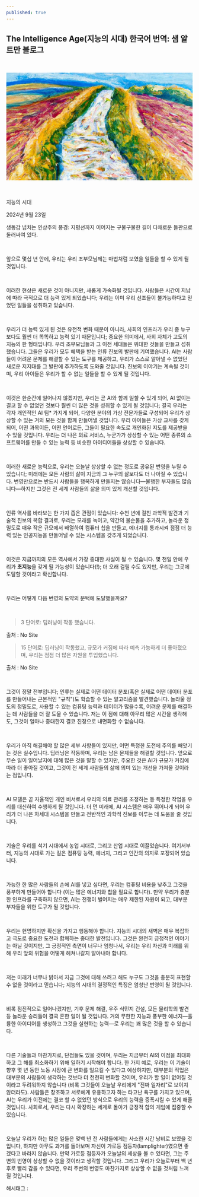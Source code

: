 ```yaml
---
published: true
---
```

## The Intelligence Age(지능의 시대) 한국어 번역: 샘 알트만 블로그

​

![0](/assets/img/223595338081/0.png)

​

지능의 시대

2024년 9월 23일  

생동감 넘치는 인상주의 풍경: 지평선까지 이어지는 구불구불한 길이 다채로운 들판으로 둘러싸여 있다.

​

앞으로 몇십 년 안에, 우리는 우리 조부모님께는 마법처럼 보였을 일들을 할 수 있게 될 것입니다.

​

이러한 현상은 새로운 것이 아니지만, 새롭게 가속화될 것입니다. 사람들은 시간이 지남에 따라 극적으로 더 능력 있게 되었습니다; 우리는 이미 우리 선조들이 불가능하다고 믿었던 일들을 성취하고 있습니다.

​

우리가 더 능력 있게 된 것은 유전적 변화 때문이 아니라, 사회의 인프라가 우리 중 누구보다도 훨씬 더 똑똑하고 능력 있기 때문입니다; 중요한 의미에서, 사회 자체가 고도의 지능의 한 형태입니다. 우리 조부모님들과 그 이전 세대들은 위대한 것들을 만들고 성취했습니다. 그들은 우리가 모두 혜택을 받는 인류 진보의 발판에 기여했습니다. AI는 사람들이 어려운 문제를 해결할 수 있는 도구를 제공하고, 우리가 스스로 알아낼 수 없었던 새로운 지지대를 그 발판에 추가하도록 도와줄 것입니다. 진보의 이야기는 계속될 것이며, 우리 아이들은 우리가 할 수 없는 일들을 할 수 있게 될 것입니다.

​

이것은 한순간에 일어나지 않겠지만, 우리는 곧 AI와 함께 일할 수 있게 되어, AI 없이는 결코 할 수 없었던 것보다 훨씬 더 많은 것을 성취할 수 있게 될 것입니다; 결국 우리는 각자 개인적인 AI 팀* 가지게 되어, 다양한 분야의 가상 전문가들로 구성되어 우리가 상상할 수 있는 거의 모든 것을 함께 만들어낼 것입니다. 우리 아이들은 가상 교사를 갖게 되어, 어떤 과목이든, 어떤 언어로든, 그들이 필요한 속도로 개인화된 지도를 제공받을 수 있을 것입니다. 우리는 더 나은 의료 서비스, 누군가가 상상할 수 있는 어떤 종류의 소프트웨어를 만들 수 있는 능력 등 비슷한 아이디어들을 상상할 수 있습니다.

​

이러한 새로운 능력으로, 우리는 오늘날 상상할 수 없는 정도로 공유된 번영을 누릴 수 있습니다; 미래에는 모든 사람의 삶이 지금의 그 누구의 삶보다도 더 나아질 수 있습니다. 번영만으로는 반드시 사람들을 행복하게 만들지는 않습니다—불행한 부자들도 많습니다—하지만 그것은 전 세계 사람들의 삶을 의미 있게 개선할 것입니다.

​

인류 역사를 바라보는 한 가지 좁은 관점이 있습니다: 수천 년에 걸친 과학적 발견과 기술적 진보의 복합 결과로, 우리는 모래를 녹이고, 약간의 불순물을 추가하고, 놀라운 정밀도로 매우 작은 규모에서 배열하여 컴퓨터 칩을 만들고, 에너지를 통과시켜 점점 더 능력 있는 인공지능을 만들어낼 수 있는 시스템을 갖추게 되었습니다.

​

이것은 지금까지의 모든 역사에서 가장 중대한 사실이 될 수 있습니다. 몇 천일 안에 우리가 **초지능**을 갖게 될 가능성이 있습니다(!); 더 오래 걸릴 수도 있지만, 우리는 그곳에 도달할 것이라고 확신합니다.

​

우리는 어떻게 다음 번영의 도약의 문턱에 도달했을까요?

​

> 3 단어로: 딥러닝이 작동 했습니다.

출처 : No Site

> 15 단어로: 딥러닝이 작동했고, 규모가 커짐에 따라 예측 가능하게 더 좋아졌으며, 우리는 점점 더 많은 자원을 투입했습니다.

출처 : No Site

​

그것이 정말 전부입니다; 인류는 실제로 어떤 데이터 분포(혹은 실제로 어떤 데이터 분포를 만들어내는 근본적인 "규칙")도 학습할 수 있는 알고리즘을 발견했습니다. 놀라울 정도의 정밀도로, 사용할 수 있는 컴퓨팅 능력과 데이터가 많을수록, 어려운 문제를 해결하는 데 사람들을 더 잘 도울 수 있습니다. 저는 이 점에 대해 아무리 많은 시간을 생각해도, 그것이 얼마나 중대한지 결코 진정으로 내면화할 수 없습니다.

​

우리가 아직 해결해야 할 많은 세부 사항들이 있지만, 어떤 특정한 도전에 주의를 빼앗기는 것은 실수입니다. 딥러닝은 작동하며, 우리는 남은 문제들을 해결할 것입니다. 앞으로 무슨 일이 일어날지에 대해 많은 것을 말할 수 있지만, 주요한 것은 AI가 규모가 커짐에 따라 더 좋아질 것이고, 그것이 전 세계 사람들의 삶에 의미 있는 개선을 가져올 것이라는 점입니다.

​

AI 모델은 곧 자율적인 개인 비서로서 우리의 의료 관리를 조정하는 등 특정한 작업을 우리를 대신하여 수행하게 될 것입니다. 더 먼 미래에, AI 시스템은 매우 뛰어나게 되어 우리가 더 나은 차세대 시스템을 만들고 전반적인 과학적 진보를 이루는 데 도움을 줄 것입니다.

​

기술은 우리를 석기 시대에서 농업 시대로, 그리고 산업 시대로 이끌었습니다. 여기서부터, 지능의 시대로 가는 길은 컴퓨팅 능력, 에너지, 그리고 인간의 의지로 포장되어 있습니다.

​

가능한 한 많은 사람들의 손에 AI를 넣고 싶다면, 우리는 컴퓨팅 비용을 낮추고 그것을 풍부하게 만들어야 합니다 (이는 많은 에너지와 칩을 필요로 합니다). 만약 우리가 충분한 인프라를 구축하지 않으면, AI는 전쟁이 벌어지는 매우 제한된 자원이 되고, 대부분 부자들을 위한 도구가 될 것입니다.

​

우리는 현명하지만 확신을 가지고 행동해야 합니다. 지능의 시대의 새벽은 매우 복잡하고 극도로 중요한 도전과 함께하는 중대한 발전입니다. 그것은 완전히 긍정적인 이야기는 아닐 것이지만, 그 긍정적인 측면이 너무나 엄청나서, 우리는 우리 자신과 미래를 위해 우리 앞의 위험을 어떻게 헤쳐나갈지 알아내야 합니다.

​

저는 미래가 너무나 밝아서 지금 그것에 대해 쓰려고 해도 누구도 그것을 충분히 표현할 수 없을 것이라고 믿습니다; 지능의 시대의 결정적인 특징은 엄청난 번영이 될 것입니다.

​

비록 점진적으로 일어나겠지만, 기후 문제 해결, 우주 식민지 건설, 모든 물리학의 발견 등 놀라운 승리들이 결국 흔한 일이 될 것입니다. 거의 무한한 지능과 풍부한 에너지—훌륭한 아이디어를 생성하고 그것을 실현하는 능력—로 우리는 꽤 많은 것을 할 수 있습니다.

​

다른 기술들과 마찬가지로, 단점들도 있을 것이며, 우리는 지금부터 AI의 이점을 최대화하고 그 해를 최소화하기 위해 일하기 시작해야 합니다. 한 가지 예로, 우리는 이 기술이 향후 몇 년 동안 노동 시장에 큰 변화를 일으킬 수 있다고 예상하지만, 대부분의 직업은 대부분의 사람들이 생각하는 것보다 더 천천히 변화할 것이며, 우리가 할 일이 없어질 것이라고 두려워하지 않습니다 (비록 그것들이 오늘날 우리에게 "진짜 일자리"로 보이지 않더라도). 사람들은 창조하고 서로에게 유용하고자 하는 타고난 욕구를 가지고 있으며, AI는 우리가 이전에는 결코 할 수 없었던 방식으로 우리의 능력을 증폭시킬 수 있게 해줄 것입니다. 사회로서, 우리는 다시 확장하는 세계로 돌아가 긍정적 합의 게임에 집중할 수 있습니다.

​

오늘날 우리가 하는 많은 일들은 몇백 년 전 사람들에게는 사소한 시간 낭비로 보였을 것입니다, 하지만 아무도 과거를 돌아보며 자신이 가로등 점등자(lamplighter)였으면 좋겠다고 바라지 않습니다. 만약 가로등 점등자가 오늘날의 세상을 볼 수 있다면, 그는 주변의 번영이 상상할 수 없을 것이라고 생각할 것입니다. 그리고 우리가 오늘로부터 백 년 후로 빨리 감을 수 있다면, 우리 주변의 번영도 마찬가지로 상상할 수 없을 것처럼 느껴질 것입니다.

 해시태그 : 
